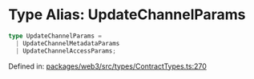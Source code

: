 # Type Alias: UpdateChannelParams

```ts
type UpdateChannelParams = 
  | UpdateChannelMetadataParams
  | UpdateChannelAccessParams;
```

Defined in: [packages/web3/src/types/ContractTypes.ts:270](https://github.com/towns-protocol/towns/blob/0db1fd0ac7258e8db8cedfb6183e8eade8284fa1/packages/web3/src/types/ContractTypes.ts#L270)
